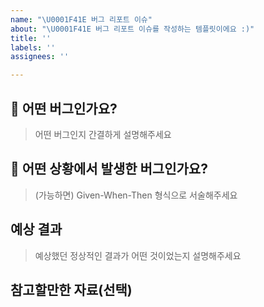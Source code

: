 ```yaml
---
name: "\U0001F41E 버그 리포트 이슈"
about: "\U0001F41E 버그 리포트 이슈를 작성하는 템플릿이에요 :)"
title: ''
labels: ''
assignees: ''

---
```


## 🐞 어떤 버그인가요?

> 어떤 버그인지 간결하게 설명해주세요

## 🐞 어떤 상황에서 발생한 버그인가요?

> (가능하면) Given-When-Then 형식으로 서술해주세요

## 예상 결과

> 예상했던 정상적인 결과가 어떤 것이었는지 설명해주세요

## 참고할만한 자료(선택)

